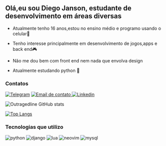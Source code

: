 ## Olá,eu sou Diego Janson, estudante de desenvolvimento em áreas diversas

- Atualmente tenho 16 anos,estou no ensino médio e programo usando o celular📱

- Tenho interesse principalmente em desenvolvimento de jogos,apps e back end🎮

- Não me dou bem com front end nem nada que envolva design

- Atualmente estudando python 🐍


### Contatos
[![Telegram](https://img.shields.io/badge/Telegram-2CA5E0?style=for-the-badge&logo=telegram&logoColor=white)](http://t.me/outragedline)
[![Email de contato](https://img.shields.io/badge/Microsoft_Outlook-0078D4?style=for-the-badge&logo=microsoft-outlook&logoColor=white) ](mailto:diegojanson31@outlook.com)
[![Linkedin](https://img.shields.io/badge/LinkedIn-0077B5?style=for-the-badge&logo=linkedin&logoColor=white) ](https://www.linkedin.com/in/diego-janson-santana-654610231) 


![Outragedline GitHub stats](https://github-readme-stats.vercel.app/api?username=outragedline&show_icons=true&theme=dracula)

[![Top Langs](https://github-readme-stats.vercel.app/api/top-langs/?username=outragedline&layout=compact&theme=dracula)](https://github.com/anuraghazra/github-readme-stats)


### Tecnologias que utilizo
![python](https://img.shields.io/badge/Python-3776AB?style=for-the-badge&logo=python&logoColor=white)
![django](https://img.shields.io/badge/Django-092E20?style=for-the-badge&logo=django&logoColor=white)
![lua](https://img.shields.io/badge/Lua-2C2D72?style=for-the-badge&logo=lua&logoColor=white) 
![neovim](https://img.shields.io/badge/NeoVim-%2357A143.svg?&style=for-the-badge&logo=neovim&logoColor=white)
![mysql](https://img.shields.io/badge/MySQL-00000F?style=for-the-badge&logo=mysql&logoColor=white)

